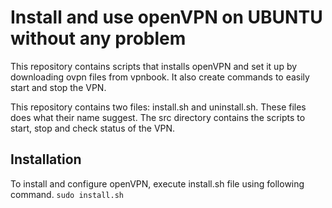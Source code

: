 # Install and use openVPN on UBUNTU without any problem
This repository contains scripts that installs openVPN and set it up by downloading ovpn files from vpnbook. It also create commands to easily start and stop the VPN.

This repository contains two files: install.sh and uninstall.sh. These files does what their name suggest.
The src directory contains the scripts to start, stop and check status of the VPN.

## Installation
To install and configure openVPN, execute install.sh file using following command.
`sudo install.sh`


